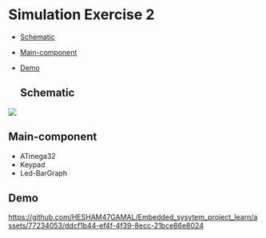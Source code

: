 # Simulation Exercise 2
- [Schematic](#Schematic)
- [Main-component](#Main-component)
- [Demo](#Demo)

  ## Schematic

<img src="https://github.com/HESHAM47GAMAL/Embedded_sysytem_project_learn/blob/main/interface_p2/5.USART/Proteus_simulation/2.Exercise2/Schematic.png">

  ## Main-component

- ATmega32
- Keypad
- Led-BarGraph


## Demo

https://github.com/HESHAM47GAMAL/Embedded_sysytem_project_learn/assets/77234053/ddcf1b44-ef4f-4f39-8ecc-21bce86e8024